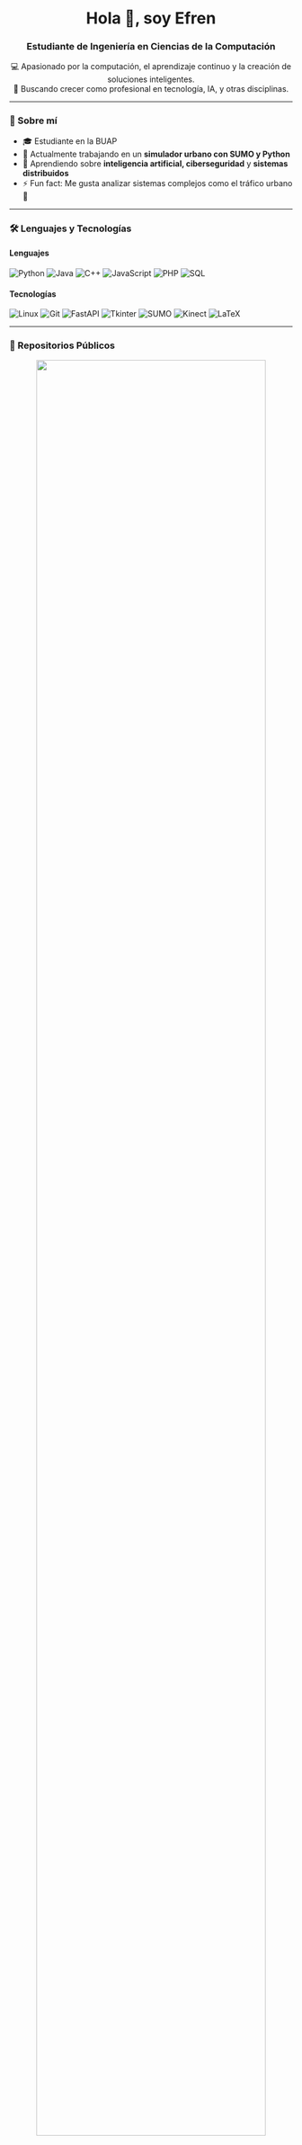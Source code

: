 <h1 align="center">Hola 👋, soy Efren</h1>
<h3 align="center">Estudiante de Ingeniería en Ciencias de la Computación</h3>

<p align="center">
  💻 Apasionado por la computación, el aprendizaje continuo y la creación de soluciones inteligentes.<br>
  🚀 Buscando crecer como profesional en tecnología, IA, y otras disciplinas.<br>
</p>

---

### 🧠 Sobre mí
- 🎓 Estudiante en la BUAP
- 🔭 Actualmente trabajando en un **simulador urbano con SUMO y Python**
- 🌱 Aprendiendo sobre **inteligencia artificial, ciberseguridad** y **sistemas distribuidos**
- ⚡ Fun fact: Me gusta analizar sistemas complejos como el tráfico urbano 🚦

---

### 🛠️ Lenguajes y Tecnologías
#### Lenguajes
![Python](https://img.shields.io/badge/-Python-3776AB?style=for-the-badge&logo=python&logoColor=white)
![Java](https://img.shields.io/badge/-Java-007396?style=for-the-badge&logo=java&logoColor=white)
![C++](https://img.shields.io/badge/-C++-00599C?style=for-the-badge&logo=c%2b%2b&logoColor=white)
![JavaScript](https://img.shields.io/badge/-JavaScript-F7DF1E?style=for-the-badge&logo=javascript&logoColor=black)
![PHP](https://img.shields.io/badge/-PHP-777BB4?style=for-the-badge&logo=php&logoColor=white)
![SQL](https://img.shields.io/badge/-SQL-4479A1?style=for-the-badge&logo=mysql&logoColor=white)

#### Tecnologías
![Linux](https://img.shields.io/badge/-Linux-FCC624?style=for-the-badge&logo=linux&logoColor=black)
![Git](https://img.shields.io/badge/-Git-F05032?style=for-the-badge&logo=git&logoColor=white)
![FastAPI](https://img.shields.io/badge/-FastAPI-009688?style=for-the-badge&logo=fastapi&logoColor=white)
![Tkinter](https://img.shields.io/badge/-Tkinter-333333?style=for-the-badge&logo=python&logoColor=white)
![SUMO](https://img.shields.io/badge/-SUMO-005571?style=for-the-badge&logo=data&logoColor=white)
![Kinect](https://img.shields.io/badge/-Kinect-00ADEF?style=for-the-badge&logo=xbox&logoColor=white)
![LaTeX](https://img.shields.io/badge/-LaTeX-008080?style=for-the-badge&logo=latex&logoColor=white)

---

### 📁 Repositorios Públicos
<p align="center">
  <img src="https://github-readme-streak-stats.herokuapp.com/?user=EfrenDev&theme=radical" width="90%" />
</p>

---

### 📫 Contacto
[![Gmail](https://img.shields.io/badge/-Gmail-EA4335?style=for-the-badge&logo=gmail&logoColor=white)](mailto:curiefren78@gmail.com)
[![LinkedIn](https://img.shields.io/badge/-LinkedIn-0077B5?style=for-the-badge&logo=linkedin&logoColor=white)](https://linkedin.com/in/EfrenCuri)

